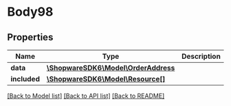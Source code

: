 # Body98

## Properties
Name | Type | Description | Notes
------------ | ------------- | ------------- | -------------
**data** | [**\ShopwareSDK6\Model\OrderAddress**](OrderAddress.md) |  | [optional] 
**included** | [**\ShopwareSDK6\Model\Resource[]**](Resource.md) |  | [optional] 

[[Back to Model list]](../../README.md#documentation-for-models) [[Back to API list]](../../README.md#documentation-for-api-endpoints) [[Back to README]](../../README.md)

